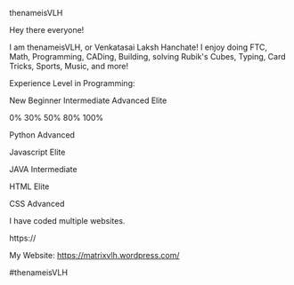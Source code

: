 thenameisVLH

Hey there everyone!

I am thenameisVLH, or Venkatasai Laksh Hanchate! I enjoy doing FTC, Math, Programming, CADing, Building, solving Rubik's Cubes, Typing, Card Tricks, Sports, Music, and more!

Experience Level in Programming:

New Beginner Intermediate Advanced Elite

0%    30%          50%       80%    100%

Python Advanced 

Javascript Elite

JAVA Intermediate

HTML Elite

CSS Advanced

I have coded multiple websites.

https://

My Website: https://matrixvlh.wordpress.com/


#thenameisVLH
